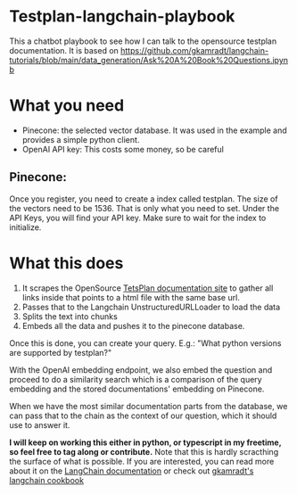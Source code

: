 # Testplan-langchain-playbook
This a chatbot playbook to see how I can talk to the opensource testplan documentation. 
It is based on https://github.com/gkamradt/langchain-tutorials/blob/main/data_generation/Ask%20A%20Book%20Questions.ipynb

# What you need

- Pinecone: the selected vector database. It was used in the example and provides a simple python client.
- OpenAI API key: This costs some money, so be careful

## Pinecone:
Once you register, you need to create a index called testplan. The size of the vectors need to be 1536. That is only what you need to set.
Under the API Keys, you will find your API key. Make sure to wait for the index to initialize.

# What this does

1. It scrapes the OpenSource [TetsPlan documentation site](https://testplan.readthedocs.io/en/latest) to gather all links inside that points to a html file with the same base url. 
2. Passes that to the Langchain UnstructuredURLLoader to load the data
3. Splits the text into chunks
4. Embeds all the data and pushes it to the pinecone database.

Once this is done, you can create your query. E.g.: "What python versions are supported by testplan?"

With the OpenAI embedding endpoint, we also embed the question and proceed to do a similarity search which is a comparison of the query embedding and the stored documentations' embedding on Pinecone.

When we have the most similar documentation parts from the database, we can pass that to the chain as the context of our question, which it should use to answer it.

__I will keep on working this either in python, or typescript in my freetime, so feel free to tag along or contribute.__
Note that this is hardly scracthing the surface of what is possible.
If you are interested, you can read more about it on the [LangChain documentation](https://docs.langchain.com/docs/) or check out [gkamradt's langchain cookbook](https://github.com/gkamradt/langchain-tutorials/blob/main/LangChain%20Cookbook.ipynb)
